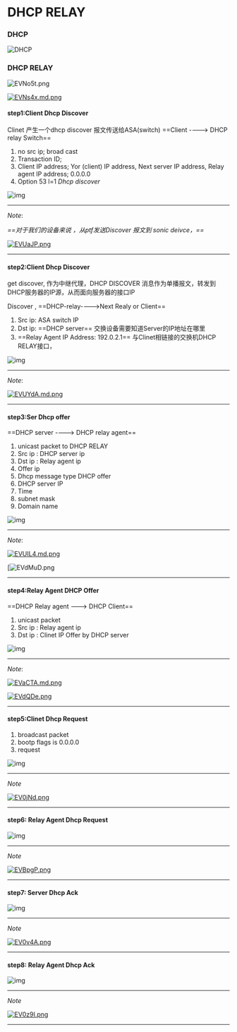 

# DHCP RELAY

### DHCP



![DHCP](https://www.cisco.com/c/dam/en/us/support/docs/security/adaptive-security-appliance-asa-software/116265-configure-product-00-00.png)



### DHCP RELAY

![EVNo5t.png](https://s2.ax1x.com/2019/04/24/EVNo5t.png)

[![EVNs4x.md.png](https://s2.ax1x.com/2019/04/24/EVNs4x.md.png)](https://imgchr.com/i/EVNs4x)

#### step1:Client Dhcp Discover

Clinet 产生一个dhcp discover 报文传送给ASA(switch) ==Client ----> DHCP relay Switch==

1. no src ip; broad cast 
2. Transaction ID;
3. Client IP address; Yor (client) IP address, Next server IP address, Relay agent IP address; 0.0.0.0
4. Option 53 l=1 *Dhcp discover*

![img](https://www.cisco.com/c/dam/en/us/support/docs/security/adaptive-security-appliance-asa-software/116265-configure-product-00-02.png)

----

*Note*: 

*==对于我们的设备来说 ，从ptf发送Discover 报文到 sonic deivce，==*

[![EVUaJP.png](https://s2.ax1x.com/2019/04/24/EVUaJP.png)](https://imgchr.com/i/EVUaJP)



----



#### step2:Client Dhcp Discover

get discover, 作为中继代理，DHCP DISCOVER 消息作为单播报文，转发到DHCP服务器的IP源，从而面向服务器的接口IP

Discover , ==DHCP-relay---->Next Realy or Client==

1. Src ip: ASA switch IP
2. Dst ip: ==DHCP server== 交换设备需要知道Server的IP地址在哪里
3. ==Relay Agent IP Address: 192.0.2.1== 与Clinet相链接的交换机DHCP RELAY接口，

![img](https://www.cisco.com/c/dam/en/us/support/docs/security/adaptive-security-appliance-asa-software/116265-configure-product-00-03.png)



------

*Note*:

[![EVUYdA.md.png](https://s2.ax1x.com/2019/04/24/EVUYdA.md.png)](https://imgchr.com/i/EVUYdA)

----



#### step3:Ser Dhcp offer 

==DHCP server ----> DHCP relay agent==

1. unicast packet to DHCP RELAY
2. Src ip : DHCP server ip
3. Dst ip : Relay agent ip
4. Offer ip 
5. Dhcp message type DHCP offer
6. DHCP server IP
7. Time
8. subnet mask
9. Domain name

![img](https://www.cisco.com/c/dam/en/us/support/docs/security/adaptive-security-appliance-asa-software/116265-configure-product-00-04.png)



------

*Note*:

[![EVUIL4.md.png](https://s2.ax1x.com/2019/04/24/EVUIL4.md.png)](https://imgchr.com/i/EVUIL4)

[![EVdMuD.png](https://s2.ax1x.com/2019/04/24/EVdMuD.png)

------





#### step4:Relay Agent DHCP Offer 

==DHCP Relay agent ---> DHCP Client==

1. unicast  packet
2. Src ip :  Relay agent ip
3. Dst ip :  Clinet IP Offer by DHCP server

![img](https://www.cisco.com/c/dam/en/us/support/docs/security/adaptive-security-appliance-asa-software/116265-configure-product-00-05.png)

---

*Note*:

[![EVaCTA.md.png](https://s2.ax1x.com/2019/04/24/EVaCTA.md.png)](https://imgchr.com/i/EVaCTA)



[![EVdQDe.png](https://s2.ax1x.com/2019/04/24/EVdQDe.png)](https://imgchr.com/i/EVdQDe)

---



#### step5:Clinet Dhcp Request

1. broadcast packet
2. bootp flags is 0.0.0.0
3. request



![img](https://www.cisco.com/c/dam/en/us/support/docs/security/adaptive-security-appliance-asa-software/116265-configure-product-00-06.png)



---

*Note*

[![EV0jNd.png](https://s2.ax1x.com/2019/04/24/EV0jNd.png)](https://imgchr.com/i/EV0jNd)

---



#### step6: Relay Agent Dhcp Request

![img](https://www.cisco.com/c/dam/en/us/support/docs/security/adaptive-security-appliance-asa-software/116265-configure-product-00-07.png)



------

*Note*

[![EVBpgP.png](https://s2.ax1x.com/2019/04/24/EVBpgP.png)](https://imgchr.com/i/EVBpgP)

---



#### step7: Server Dhcp Ack





![img](https://www.cisco.com/c/dam/en/us/support/docs/security/adaptive-security-appliance-asa-software/116265-configure-product-00-08.png)

------

*Note*

[![EV0v4A.png](https://s2.ax1x.com/2019/04/24/EV0v4A.png)](https://imgchr.com/i/EV0v4A)

---



#### step8: Relay Agent Dhcp Ack



![img](https://www.cisco.com/c/dam/en/us/support/docs/security/adaptive-security-appliance-asa-software/116265-configure-product-00-09.png)



------

*Note*

[![EV0z9I.png](https://s2.ax1x.com/2019/04/24/EV0z9I.png)](https://imgchr.com/i/EV0z9I)

---




